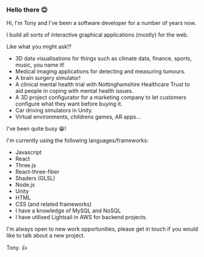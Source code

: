 ### Hello there 😊

Hi, I'm Tony and I've been a software developer for a number of years now.

I build all sorts of interactive graphical applications (mostly) for the web.

Like what you might ask!?

- 3D data visualisations for things such as climate data, finance, sports, music, you name it!
- Medical imaging applications for detecting and measuring tumours.
- A brain surgery simulator!
- A clinical mental health trial with Nottinghamshire Healthcare Trust to aid people in coping with mental health issues.
- A 3D project configurator for a marketing company to let customers configure what they want before buying it.
- Car driving simulators in Unity.
- Virtual environments, childrens games, AR apps...

I've been quite busy 😁!

I'm currently using the following languages/frameworks:

- Javascript
- React
- Three.js
- React-three-fiber
- Shaders (GLSL)
- Node.js
- Unity
- HTML
- CSS (and related frameworks)
- I have a knowledge of MySQL and NoSQL
- I have utilised Lightsail in AWS for backend projects.

I'm always open to new work opportunities, please get in touch if you would like to talk about a new project.

Tony. 👍
